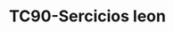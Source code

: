 ---
title: "TC90-Sercicios leon"
url: /fusagasuga/tc90-sercicios-leon/
shop: reparación de automóviles
---